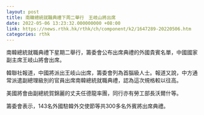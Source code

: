 ```yaml
---
layout: post
title: 南韓總統就職典禮下周二舉行　王岐山將出席
date: 2022-05-06 13:23:32.000000000 +08:00
link: https://news.rthk.hk/rthk/ch/component/k2/1647289-20220506.htm
categories: rthk
---
```


南韓總統就職典禮下星期二舉行，籌委會公布出席典禮的外國貴賓名單，中國國家副主席王岐山將會出席。

韓聯社報道，中國將派出王岐山出席，籌委會列為首腦級人士。報道又說，中方通常派遣副總理級別的官員出席南韓總統就職典禮，認為這次規格較以往高。

美國將會由副總統賀錦麗的丈夫任德龍率團，同行亦有勞工部長沃爾什等。

籌委會表示，143名外國駐韓外交使節等共300多名外賓將出席典禮。
